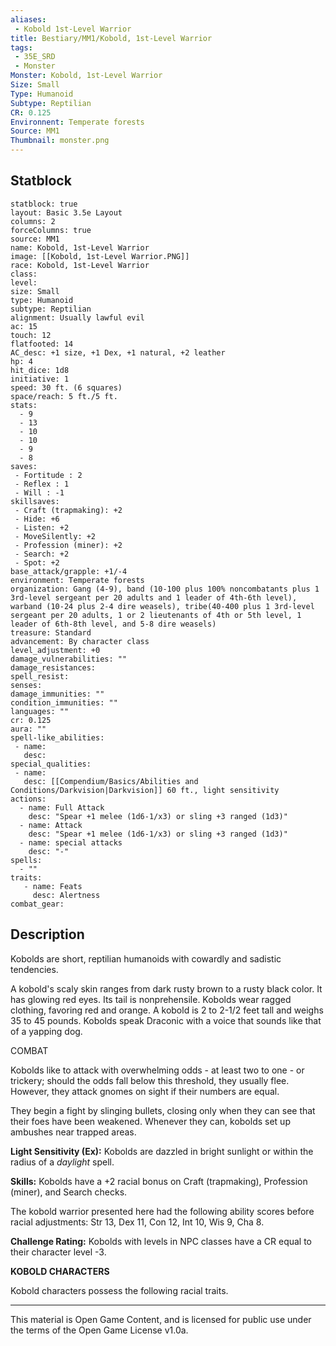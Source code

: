 ```yaml
---
aliases:
 - Kobold 1st-Level Warrior
title: Bestiary/MM1/Kobold, 1st-Level Warrior
tags: 
 - 35E_SRD
 - Monster
Monster: Kobold, 1st-Level Warrior
Size: Small
Type: Humanoid
Subtype: Reptilian
CR: 0.125
Environnent: Temperate forests
Source: MM1
Thumbnail: monster.png
---
```


## Statblock

```statblock
statblock: true
layout: Basic 3.5e Layout
columns: 2
forceColumns: true
source: MM1 
name: Kobold, 1st-Level Warrior
image: [[Kobold, 1st-Level Warrior.PNG]]
race: Kobold, 1st-Level Warrior
class: 
level: 
size: Small
type: Humanoid
subtype: Reptilian
alignment: Usually lawful evil
ac: 15
touch: 12
flatfooted: 14
AC_desc: +1 size, +1 Dex, +1 natural, +2 leather
hp: 4
hit_dice: 1d8
initiative: 1
speed: 30 ft. (6 squares)
space/reach: 5 ft./5 ft.
stats:
  - 9
  - 13
  - 10
  - 10
  - 9
  - 8
saves:
 - Fortitude : 2
 - Reflex : 1
 - Will : -1
skillsaves:
 - Craft (trapmaking): +2
 - Hide: +6
 - Listen: +2
 - MoveSilently: +2
 - Profession (miner): +2
 - Search: +2
 - Spot: +2
base_attack/grapple: +1/-4
environment: Temperate forests
organization: Gang (4-9), band (10-100 plus 100% noncombatants plus 1 3rd-level sergeant per 20 adults and 1 leader of 4th-6th level), warband (10-24 plus 2-4 dire weasels), tribe(40-400 plus 1 3rd-level sergeant per 20 adults, 1 or 2 lieutenants of 4th or 5th level, 1 leader of 6th-8th level, and 5-8 dire weasels)
treasure: Standard
advancement: By character class
level_adjustment: +0
damage_vulnerabilities: ""
damage_resistances: 
spell_resist: 
senses: 
damage_immunities: ""
condition_immunities: ""
languages: ""
cr: 0.125
aura: ""
spell-like_abilities:
 - name: 
   desc: 
special_qualities:
 - name:
   desc: [[Compendium/Basics/Abilities and Conditions/Darkvision|Darkvision]] 60 ft., light sensitivity
actions:
  - name: Full Attack
    desc: "Spear +1 melee (1d6-1/x3) or sling +3 ranged (1d3)"
  - name: Attack
    desc: "Spear +1 melee (1d6-1/x3) or sling +3 ranged (1d3)"
  - name: special attacks
    desc: "-"
spells:
  - ""
traits:
   - name: Feats
     desc: Alertness
combat_gear:  
```

## Description



Kobolds are short, reptilian humanoids with cowardly and sadistic tendencies.

A kobold's scaly skin ranges from dark rusty brown to a rusty black color. It has glowing red eyes. Its tail is nonprehensile. Kobolds wear ragged clothing, favoring red and orange. A kobold is 2 to 2-1/2 feet tall and weighs 35 to 45 pounds. Kobolds speak Draconic with a voice that sounds like that of a yapping dog.

COMBAT

Kobolds like to attack with overwhelming odds - at least two to one - or trickery; should the odds fall below this threshold, they usually flee. However, they attack gnomes on sight if their numbers are equal.

They begin a fight by slinging bullets, closing only when they can see that their foes have been weakened. Whenever they can, kobolds set up ambushes near trapped areas.


**Light Sensitivity (Ex):** Kobolds are dazzled in bright sunlight or within the radius of a *daylight* spell.


**Skills:** Kobolds have a +2 racial bonus on Craft (trapmaking), Profession (miner), and Search checks.

The kobold warrior presented here had the following ability scores before racial adjustments: Str 13, Dex 11, Con 12, Int 10, Wis 9, Cha 8.


**Challenge Rating:** Kobolds with levels in NPC classes have a CR equal to their character level -3.


**KOBOLD CHARACTERS**


Kobold characters possess the following racial traits.

---

This material is Open Game Content, and is licensed for public use under the terms of the Open Game License v1.0a.
